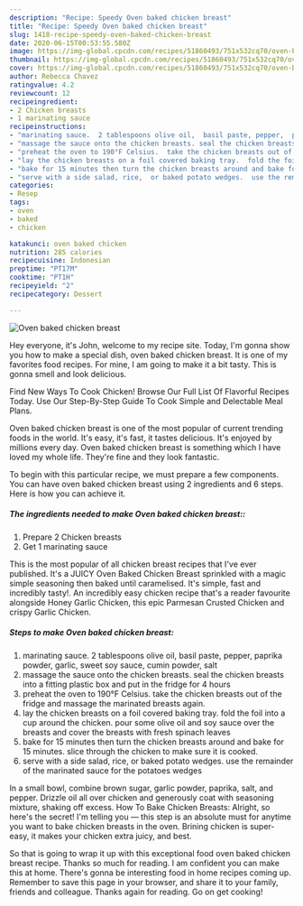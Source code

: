 ```yaml
---
description: "Recipe: Speedy Oven baked chicken breast"
title: "Recipe: Speedy Oven baked chicken breast"
slug: 1418-recipe-speedy-oven-baked-chicken-breast
date: 2020-06-15T00:53:55.580Z
image: https://img-global.cpcdn.com/recipes/51860493/751x532cq70/oven-baked-chicken-breast-recipe-main-photo.jpg
thumbnail: https://img-global.cpcdn.com/recipes/51860493/751x532cq70/oven-baked-chicken-breast-recipe-main-photo.jpg
cover: https://img-global.cpcdn.com/recipes/51860493/751x532cq70/oven-baked-chicken-breast-recipe-main-photo.jpg
author: Rebecca Chavez
ratingvalue: 4.2
reviewcount: 12
recipeingredient:
- 2 Chicken breasts
- 1 marinating sauce
recipeinstructions:
- "marinating sauce.  2 tablespoons olive oil,  basil paste, pepper,  paprika powder,  garlic,  sweet soy sauce,  cumin powder,  salt"
- "massage the sauce onto the chicken breasts. seal the chicken breasts into a fitting plastic box and put in the fridge  for 4 hours"
- "preheat the oven to 190°F Celsius.  take the chicken breasts out of the fridge and massage the marinated breasts again."
- "lay the chicken breasts on a foil covered baking tray.  fold the foil into a cup around the chicken.  pour some olive oil and soy sauce over the breasts and cover the breasts with fresh spinach leaves"
- "bake for 15 minutes then turn the chicken breasts around and bake for 15 minutes.  slice through the chicken to make sure it is cooked."
- "serve with a side salad, rice,  or baked potato wedges.  use the remainder of the marinated sauce for the potatoes wedges"
categories:
- Resep
tags:
- oven
- baked
- chicken

katakunci: oven baked chicken
nutrition: 285 calories
recipecuisine: Indonesian
preptime: "PT17M"
cooktime: "PT1H"
recipeyield: "2"
recipecategory: Dessert

---
```



![Oven baked chicken breast](https://img-global.cpcdn.com/recipes/51860493/751x532cq70/oven-baked-chicken-breast-recipe-main-photo.jpg)

Hey everyone, it's John, welcome to my recipe site. Today, I'm gonna show you how to make a special dish, oven baked chicken breast. It is one of my favorites food recipes. For mine, I am going to make it a bit tasty. This is gonna smell and look delicious.

Find New Ways To Cook Chicken! Browse Our Full List Of Flavorful Recipes Today. Use Our Step-By-Step Guide To Cook Simple and Delectable Meal Plans.

Oven baked chicken breast is one of the most popular of current trending foods in the world. It's easy, it's fast, it tastes delicious. It's enjoyed by millions every day. Oven baked chicken breast is something which I have loved my whole life. They're fine and they look fantastic.


To begin with this particular recipe, we must prepare a few components. You can have oven baked chicken breast using 2 ingredients and 6 steps. Here is how you can achieve it.

##### The ingredients needed to make Oven baked chicken breast::

1. Prepare 2 Chicken breasts
1. Get 1 marinating sauce


This is the most popular of all chicken breast recipes that I&#39;ve ever published. It&#39;s a JUICY Oven Baked Chicken Breast sprinkled with a magic simple seasoning then baked until caramelised. It&#39;s simple, fast and incredibly tasty!. An incredibly easy chicken recipe that&#39;s a reader favourite alongside Honey Garlic Chicken, this epic Parmesan Crusted Chicken and crispy Garlic Chicken. 

##### Steps to make Oven baked chicken breast:

1. marinating sauce.  2 tablespoons olive oil,  basil paste, pepper,  paprika powder,  garlic,  sweet soy sauce,  cumin powder,  salt
1. massage the sauce onto the chicken breasts. seal the chicken breasts into a fitting plastic box and put in the fridge  for 4 hours
1. preheat the oven to 190°F Celsius.  take the chicken breasts out of the fridge and massage the marinated breasts again.
1. lay the chicken breasts on a foil covered baking tray.  fold the foil into a cup around the chicken.  pour some olive oil and soy sauce over the breasts and cover the breasts with fresh spinach leaves
1. bake for 15 minutes then turn the chicken breasts around and bake for 15 minutes.  slice through the chicken to make sure it is cooked.
1. serve with a side salad, rice,  or baked potato wedges.  use the remainder of the marinated sauce for the potatoes wedges


In a small bowl, combine brown sugar, garlic powder, paprika, salt, and pepper. Drizzle oil all over chicken and generously coat with seasoning mixture, shaking off excess. How To Bake Chicken Breasts: Alright, so here&#39;s the secret! I&#39;m telling you — this step is an absolute must for anytime you want to bake chicken breasts in the oven. Brining chicken is super-easy, it makes your chicken extra juicy, and best. 

So that is going to wrap it up with this exceptional food oven baked chicken breast recipe. Thanks so much for reading. I am confident you can make this at home. There's gonna be interesting food in home recipes coming up. Remember to save this page in your browser, and share it to your family, friends and colleague. Thanks again for reading. Go on get cooking!
